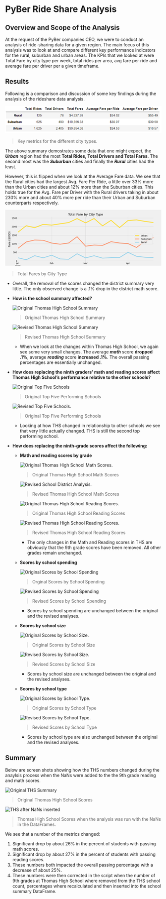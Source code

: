# PyBer Ride Share Analysis
## Overview and Scope of the Analysis
At the request of the PyBer companies CEO, we were to conduct an analysis of ride-sharing data for a given region. The main focus of this analysis was to look at and compare different key performance indicators for the rural, suburban and urban areas. The KPIs that we looked at were Total Fare by city type per week, total rides per area, avg fare per ride and average fare per driver per a given timeframe.
## Results
Following is a comparison and discussion of some key findings during the analysis of the rideshare data analysis.

  ![Ride Share Summary Data](/analysis/Rideshare_summary.PNG)
  >Key metrics for the different city types.
 
The above summary demostrates some data that one might expect, the ***Urban*** region had the most **Total Rides, Total Drivers and Total Fares**. The second most was the ***Suburban*** cities and finally the ***Rural*** cities had the least.

However, this is flipped when we look at the Average Fare data. We see that the Rural cities had the largest Avg. Fare Per Ride, a little over 33% more than the Urban cities and about 12% more than the Suburban cities. This holds true for the Avg. Fare per Driver with the Rural drivers taking in about 230% more and about 40% more per ride than their Urban and Suburban counterparts respectively. 

  ![Total Fares by City Type](/analysis/PyBer_fare_summary.png)
  >Total Fares by City Type
  
  - Overall, the removal of the scores changed the district summary very little. The only observed change is a .1% drop in the district math score.

- **How is the school summary affected?**

  ![Original Thomas High School Summary](/Resources/Original_ths.png)
  >Original Thomas High School Summary
  
  ![Revised Thomas High School Summary](/Resources/Revised_ths.png)
  >Revised Thomas High School Summary

    - When we look at the changes within Thomas High School, we again see some very small changes. The average ***math*** score **dropped .1%**, average ***reading*** score **increased .1%**. The overall passing percentages are essentially unchanged.
    
- **How does replacing the ninth graders’ math and reading scores affect Thomas High School’s performance relative to the other schools?**

  ![Original Top Five Schools](/Resources/Original_top_five.png)
  >Original Top Five Performing Schools

  ![Revised Top Five Schools.](/Resources/Revised_top_five.png)
  >Original Top Five Performing Schools

    - Looking at how THS changed in relationship to other schools we see that very little actually changed. THS is still the second top performing school.
    
- **How does replacing the ninth-grade scores affect the following:**

  - **Math and reading scores by grade**
  
    ![Original Thomas High School Math Scores.](/Resources/Original_math_grade_ths.png)
    >Original Thomas High School Math Scores
  
    ![Revised School District Analysis.](/Resources/Revised_math_grade_ths.png)
    >Revised Thomas High School Math Scores 
    
    ![Original Thomas High School Reading Scores.](/Resources/Original_reading_grade_ths.png)
    >Original Thomas High School Reading Scores
  
    ![Revised Thomas High School Reading Scores.](/Resources/Revised_reading_ths.png)
    >Revised Thomas High School Reading Scores
  
    - The only changes in the Math and Reading scores in THS are obviously that the 9th grade scores have been removed. All other grades remain unchanged.
      
  - **Scores by school spending**
  
    ![Original Scores by School Spending](/Resources/Original_school_spending.png)
    >Orginal Scores by School Spending 
  
    ![Revised Scores by School Spending](/Resources/Revised_school_spending.png)
    >Revised Scores by School Spending
  
    - Scores by school spending are unchanged between the original and the revised analyses.
    
  - **Scores by school size**
  
    ![Original Scores by School Size.](/Resources/Original_school_size.png)
    >Original Scores by School Size
  
    ![Revised Scores by School Size.](/Resources/Revised_school_size.png)
    >Revised Scores by School Size
    
    - Scores by school size are unchanged between the original and the revised analyses.
  
  - **Scores by school type**
  
    ![Original Scores by School Type.](/Resources/Original_school_type.png)
    >Original Scores by School Type

    ![Revised Scores by School Type.](/Resources/Revised_school_type.png)
    >Revised Scores by School Type
      
    - Scores by school type are also unchanged between the original and the revised analyses.

## Summary

Below are screen shots showing how the THS numbers changed during the anaylsis process when the NaNs were added to the the 9th grade reading and math scores.

![Original THS Summary](/Resources/Original_ths.png)
>Original Thomas High School Scores

![THS after NaNs inserted](/Resources/ths_withnans.png)
>Thomas High School Scores when the analysis was run with the NaNs in the DataFrames.

We see that a number of the metrics changed:
1. Significant drop by about 26% in the percent of students with passing math scores.
2. Significant drop by about 27% in the percent of students with passing reading scores.
3. These numbers both impacted the overall passing percentage with a decrease of about 25%.
4. These numbers were then corrected in the script when the number of 9th grades at Thomas High School where removed from the THS school count, percentages where recalculated and then inserted into the school summary DataFrame.
